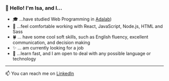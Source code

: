 ### 👋 Hello! I'm Isa, and I...

- 🎓 ...have studied Web Programming in [Adalab](https://adalab.es/))
- 🔭 ...feel comfortable working with React, JavaScript, Node.js, HTML and Sass
- 🍀 ... have some cool soft skills, such as English fluency, excellent communication, and decision making
- ✨ ... am currently looking for a job
- 🚀 ...learn fast, and I am open to deal with any possible language or technology

***

📫 You can reach me on [LinkedIn](https://www.linkedin.com/in/isabelgarabana/)
